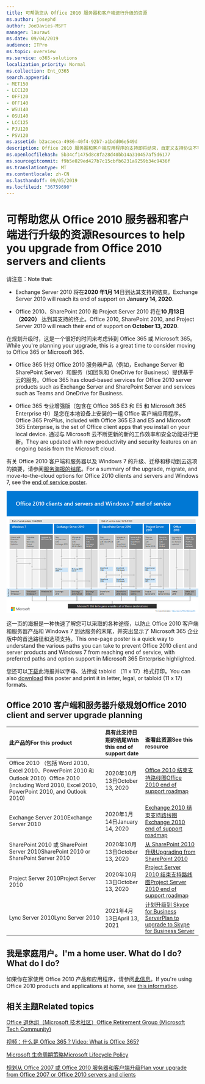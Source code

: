 ```yaml
---
title: 可帮助您从 Office 2010 服务器和客户端进行升级的资源
ms.author: josephd
author: JoeDavies-MSFT
manager: laurawi
ms.date: 09/04/2019
audience: ITPro
ms.topic: overview
ms.service: o365-solutions
localization_priority: Normal
ms.collection: Ent_O365
search.appverid:
- MET150
- LCC120
- OFF120
- OFF140
- WSU140
- OSU140
- LCC125
- PJU120
- PSV120
ms.assetid: b2acaeca-4986-40f4-92b7-a1bdd06e549d
description: Office 2010 服务器和客户端应用程序的支持即将结束，自定义支持协议不可用。 使用本文立即开始规划升级。
ms.openlocfilehash: 5b34cf1475d8c8fa28d40bb14a310457af5d6177
ms.sourcegitcommit: f9b5e029ed427b7c15cbfb6231a9259b34c9436f
ms.translationtype: MT
ms.contentlocale: zh-CN
ms.lasthandoff: 09/05/2019
ms.locfileid: "36759690"
---
```

# <a name="resources-to-help-you-upgrade-from-office-2010-servers-and-clients"></a><span data-ttu-id="5b1e3-104">可帮助您从 Office 2010 服务器和客户端进行升级的资源</span><span class="sxs-lookup"><span data-stu-id="5b1e3-104">Resources to help you upgrade from Office 2010 servers and clients</span></span>

<span data-ttu-id="5b1e3-105">请注意：</span><span class="sxs-lookup"><span data-stu-id="5b1e3-105">Note that:</span></span>

- <span data-ttu-id="5b1e3-106">Exchange Server 2010 将在**2020 年1月 14**日到达其支持的结束。</span><span class="sxs-lookup"><span data-stu-id="5b1e3-106">Exchange Server 2010 will reach its end of support on **January 14, 2020**.</span></span> 

- <span data-ttu-id="5b1e3-107">Office 2010、SharePoint 2010 和 Project Server 2010 将在**10 月13日（2020）** 达到其支持的终止。</span><span class="sxs-lookup"><span data-stu-id="5b1e3-107">Office 2010, SharePoint 2010, and Project Server 2010 will reach their end of support on **October 13, 2020**.</span></span> 

<span data-ttu-id="5b1e3-108">在规划升级时，这是一个很好的时间来考虑转到 Office 365 或 Microsoft 365。</span><span class="sxs-lookup"><span data-stu-id="5b1e3-108">While you're planning your upgrade, this is a great time to consider moving to Office 365 or Microsoft 365.</span></span> 

- <span data-ttu-id="5b1e3-109">Office 365 针对 Office 2010 服务器产品（例如，Exchange Server 和 SharePoint Server）和服务（如团队和 OneDrive for Business）提供基于云的服务。</span><span class="sxs-lookup"><span data-stu-id="5b1e3-109">Office 365 has cloud-based services for Office 2010 server products such as Exchange Server and SharePoint Server and services such as Teams and OneDrive for Business.</span></span> 

- <span data-ttu-id="5b1e3-110">Office 365 专业增强版（包含在 Office 365 E3 和 E5 和 Microsoft 365 Enterprise 中）是您在本地设备上安装的一组 Office 客户端应用程序。</span><span class="sxs-lookup"><span data-stu-id="5b1e3-110">Office 365 ProPlus, included with Office 365 E3 and E5 and Microsoft 365 Enterprise, is the set of Office client apps that you install on your local device.</span></span> <span data-ttu-id="5b1e3-111">通过与 Microsoft 云不断更新的新的工作效率和安全功能进行更新。</span><span class="sxs-lookup"><span data-stu-id="5b1e3-111">They are updated with new productivity and security features on an ongoing basis from the Microsoft cloud.</span></span>

<span data-ttu-id="5b1e3-112">有关 Office 2010 客户端和服务器以及 Windows 7 的升级、迁移和移动到云选项的摘要，请参阅[服务海报的结尾](./media/upgrade-from-office-2010-servers-and-products/Office2010Windows7EndOfService.pdf)。</span><span class="sxs-lookup"><span data-stu-id="5b1e3-112">For a summary of the upgrade, migrate, and move-to-the-cloud options for Office 2010 clients and servers and Windows 7, see the [end of service poster](./media/upgrade-from-office-2010-servers-and-products/Office2010Windows7EndOfService.pdf).</span></span>

![](./media/upgrade-from-office-2010-servers-and-products/office2010-windows7-end-of-service.png)

<span data-ttu-id="5b1e3-113">这一页的海报是一种快速了解您可以采取的各种途径，以防止 Office 2010 客户端和服务器产品和 Windows 7 到达服务的末尾，并突出显示了 Microsoft 365 企业版中的首选路径和选项支持。</span><span class="sxs-lookup"><span data-stu-id="5b1e3-113">This one-page poster is a quick way to understand the various paths you can take to prevent Office 2010 client and server products and Windows 7 from reaching end of service, with preferred paths and option support in Microsoft 365 Enterprise highlighted.</span></span>

<span data-ttu-id="5b1e3-114">您还可以[下载](https://github.com/MicrosoftDocs/microsoft-365-docs/raw/public/microsoft-365/enterprise/media/migration-microsoft-365-enterprise-workload/Office2010Windows7EndOfService.pdf)此海报并以字母、法律或 tabloid （11 x 17）格式打印。</span><span class="sxs-lookup"><span data-stu-id="5b1e3-114">You can also [download](https://github.com/MicrosoftDocs/microsoft-365-docs/raw/public/microsoft-365/enterprise/media/migration-microsoft-365-enterprise-workload/Office2010Windows7EndOfService.pdf) this poster and print it in letter, legal, or tabloid (11 x 17) formats.</span></span>
      
## <a name="office-2010-client-and-server-upgrade-planning"></a><span data-ttu-id="5b1e3-115">Office 2010 客户端和服务器升级规划</span><span class="sxs-lookup"><span data-stu-id="5b1e3-115">Office 2010 client and server upgrade planning</span></span>
  
|<span data-ttu-id="5b1e3-116">**此产品的**</span><span class="sxs-lookup"><span data-stu-id="5b1e3-116">**For this product**</span></span>|<span data-ttu-id="5b1e3-117">**具有此支持日期的结尾**</span><span class="sxs-lookup"><span data-stu-id="5b1e3-117">**With this end of support date**</span></span>|<span data-ttu-id="5b1e3-118">**查看此资源**</span><span class="sxs-lookup"><span data-stu-id="5b1e3-118">**See this resource**</span></span>|
|:-----|:-----|:-----|
|<span data-ttu-id="5b1e3-119">Office 2010 （包括 Word 2010、Excel 2010、PowerPoint 2010 和 Outlook 2010）</span><span class="sxs-lookup"><span data-stu-id="5b1e3-119">Office 2010 (including Word 2010, Excel 2010, PowerPoint 2010, and Outlook 2010)</span></span>  <br/> | <span data-ttu-id="5b1e3-120">2020年10月13日</span><span class="sxs-lookup"><span data-stu-id="5b1e3-120">October 13, 2020</span></span> |[<span data-ttu-id="5b1e3-121">Office 2010 结束支持路线图</span><span class="sxs-lookup"><span data-stu-id="5b1e3-121">Office 2010 end of support roadmap</span></span>](https://docs.microsoft.com/DeployOffice/office-2010-end-support-roadmap) <br/> |
|<span data-ttu-id="5b1e3-122">Exchange Server 2010</span><span class="sxs-lookup"><span data-stu-id="5b1e3-122">Exchange Server 2010</span></span>  <br/> | <span data-ttu-id="5b1e3-123">2020年1月14日</span><span class="sxs-lookup"><span data-stu-id="5b1e3-123">January 14, 2020</span></span>  |[<span data-ttu-id="5b1e3-124">Exchange 2010 结束支持路线图</span><span class="sxs-lookup"><span data-stu-id="5b1e3-124">Exchange 2010 end of support roadmap</span></span>](exchange-2010-end-of-support.md) <br/> |
|<span data-ttu-id="5b1e3-125">SharePoint 2010 或 SharePoint Server 2010</span><span class="sxs-lookup"><span data-stu-id="5b1e3-125">SharePoint 2010 or SharePoint Server 2010</span></span>  <br/> | <span data-ttu-id="5b1e3-126">2020年10月13日</span><span class="sxs-lookup"><span data-stu-id="5b1e3-126">October 13, 2020</span></span> |[<span data-ttu-id="5b1e3-127">从 SharePoint 2010 升级</span><span class="sxs-lookup"><span data-stu-id="5b1e3-127">Upgrading from SharePoint 2010</span></span>](upgrade-from-sharepoint-2010.md) <br/> |
|<span data-ttu-id="5b1e3-128">Project Server 2010</span><span class="sxs-lookup"><span data-stu-id="5b1e3-128">Project Server 2010</span></span> <br/> | <span data-ttu-id="5b1e3-129">2020年10月13日</span><span class="sxs-lookup"><span data-stu-id="5b1e3-129">October 13, 2020</span></span> | [<span data-ttu-id="5b1e3-130">Project Server 2010 结束支持路线图</span><span class="sxs-lookup"><span data-stu-id="5b1e3-130">Project Server 2010 end of support roadmap</span></span>](project-server-2010-end-of-support.md) <br/> |
|<span data-ttu-id="5b1e3-131">Lync Server 2010</span><span class="sxs-lookup"><span data-stu-id="5b1e3-131">Lync Server 2010</span></span> <br/> | <span data-ttu-id="5b1e3-132">2021年4月13日</span><span class="sxs-lookup"><span data-stu-id="5b1e3-132">April 13, 2021</span></span> | [<span data-ttu-id="5b1e3-133">计划升级到 Skype for Business Server</span><span class="sxs-lookup"><span data-stu-id="5b1e3-133">Plan to upgrade to Skype for Business Server</span></span>](https://docs.microsoft.com/skypeforbusiness/plan-your-deployment/upgrade) <br/> |
    
## <a name="im-a-home-user-what-do-i-do"></a><span data-ttu-id="5b1e3-134">我是家庭用户。</span><span class="sxs-lookup"><span data-stu-id="5b1e3-134">I'm a home user.</span></span> <span data-ttu-id="5b1e3-135">What do I do?</span><span class="sxs-lookup"><span data-stu-id="5b1e3-135">What do I do?</span></span>

<span data-ttu-id="5b1e3-136">如果你在家使用 Office 2010 产品和应用程序，请参阅[此信息](plan-upgrade-previous-versions-office.md#im-a-home-user-what-do-i-do)。</span><span class="sxs-lookup"><span data-stu-id="5b1e3-136">If you're using Office 2010 products and applications at home, see [this information](plan-upgrade-previous-versions-office.md#im-a-home-user-what-do-i-do).</span></span>

## <a name="related-topics"></a><span data-ttu-id="5b1e3-137">相关主题</span><span class="sxs-lookup"><span data-stu-id="5b1e3-137">Related topics</span></span>

[<span data-ttu-id="5b1e3-138">Office 退休组（Microsoft 技术社区）</span><span class="sxs-lookup"><span data-stu-id="5b1e3-138">Office Retirement Group (Microsoft Tech Community)</span></span>](https://go.microsoft.com/fwlink/?linkid=842065)
  
[<span data-ttu-id="5b1e3-139">视频：什么是 Office 365？</span><span class="sxs-lookup"><span data-stu-id="5b1e3-139">Video: What is Office 365?</span></span>](https://support.office.com/article/847caf12-2589-452c-8aca-1c009797678b.aspx)
  
[<span data-ttu-id="5b1e3-140">Microsoft 生命周期策略</span><span class="sxs-lookup"><span data-stu-id="5b1e3-140">Microsoft Lifecycle Policy</span></span>](https://go.microsoft.com/fwlink/?linkid=865200)

[<span data-ttu-id="5b1e3-141">规划从 Office 2007 或 Office 2010 服务器和客户端升级</span><span class="sxs-lookup"><span data-stu-id="5b1e3-141">Plan your upgrade from Office 2007 or Office 2010 servers and clients</span></span>](plan-upgrade-previous-versions-office.md)

